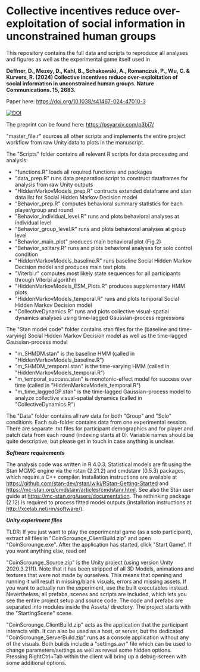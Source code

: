# Collective incentives reduce over-exploitation of social information in unconstrained human groups

This repository contains the full data and scripts to reproduce all analyses and figures as well as the experimental game itself used in 

****Deffner, D., Mezey, D., Kahl, B., Schakowski, A., Romanczuk, P., Wu, C. & Kurvers, R. (2024) Collective incentives reduce over-exploitation of social information in unconstrained human groups. Nature Communications. 15, 2683.****

Paper here: https://doi.org/10.1038/s41467-024-47010-3

[![DOI](https://zenodo.org/badge/648584677.svg)](https://zenodo.org/doi/10.5281/zenodo.10650332)

The preprint can be found here: https://psyarxiv.com/p3bj7/

"master_file.r" sources all other scripts and implements the entire project workflow from raw Unity data to plots in the manuscript.

The "Scripts" folder contains all relevant R scripts for data processing and analysis:

- "functions.R" loads all required functions and packages
- "data_prep.R" runs data preparation script to construct dataframes for analysis from raw Unity outputs
- "HiddenMarkovModels_prep.R" contructs extended dataframe and stan data list for Social Hidden Markov Decision model
- "Behavior_prep.R" computes behavioral summary statistics for each player/group and round
- "Behavior_individual_level.R" runs and plots behavioral analyses at individual level
- "Behavior_group_level.R" runs and plots behavioral analyses at group level
- "Behavior_main_plot" produces main behavioral plot (Fig.2)
- "Behavior_solitary.R" runs and plots behavioral analyses for solo control condition
- "HiddenMarkovModels_baseline.R" runs baseline Social Hidden Markov Decision model and produces main text plots
- "Viterbi.r" computes most likely state sequences for all participants through Viterbi algorithm
- "HiddenMarkovModels_ESM_Plots.R" produces supplementary HMM plots
- "HiddenMarkovModels_temporal.R" runs and plots temporal Social Hidden Markov Decision model
- "CollectiveDynamics.R" runs and plots collective visual-spatial dynamics analyses using time-lagged Gaussian-process regressions

The "Stan model code" folder contains stan files for the (baseline and time-varying) Social Hidden Markov Decision model as well as the time-lagged Gaussian-process model
- "m_SHMDM.stan" is the baseline HMM (called in "HiddenMarkovModels_baseline.R")
- "m_SHMDM_temporal.stan" is the time-varying HMM (called in "HiddenMarkovModels_temporal.R")
- "m_temporal_success.stan" is monotonic-effect model for success over time (called in "HiddenMarkovModels_temporal.R")
- "m_time_laggedGP.stan" is the time-lagged Gaussian-process model to analyze collective visual-spatial dynamics (called in "CollectiveDynamics.R")

The "Data" folder contains all raw data for both "Group" and "Solo" conditions. Each sub-folder contains data from one experimental session. There are separate .txt files for participant demographics and for player and patch data from each round (indexing starts at 0). Variable names should be quite descriptive, but please get in touch in case anything is unclear.

***Software requirements***

The analysis code was written in R 4.0.3. Statistical models are fit using the Stan MCMC engine via the rstan (2.21.2) and cmdstanr (0.5.3) packages, which require a C++ compiler. Installation  instructions are available at https://github.com/stan-dev/rstan/wiki/RStan-Getting-Started and https://mc-stan.org/cmdstanr/articles/cmdstanr.html. See also the Stan user guide at https://mc-stan.org/users/documentation. The rethinking package (2.12) is required to process fitted model outputs (installation instructions at http://xcelab.net/rm/software/).

***Unity experiment files***

TLDR: If you just want to play the experimental game (as a solo participant), extract all files in "CoinScrounge_ClientBuild.zip" and open "CoinScrounge.exe". After the application has started, click "Start Game". If you want anything else, read on!

"CoinScrounge_Source.zip" is the Unity project (using version Unity 2020.3.21f1). Note that it has been stripped of all 3D Models, animations and textures that were not made by ourselves. This means that opening and running it will result in missing/blank visuals, errors and missing assets. If you want to actually run the experiment, use the built executables instead. Nevertheless, all prefabs, scenes and scripts are included, which lets you see the entire project setup and source code.
The code and prefabs are separated into modules inside the Assets/ directory. The project starts with the "StartingScene" scene.

"CoinScrounge_ClientBuild.zip" acts as the application that the participant interacts with. It can also be used as a host, or server, but the dedicated "CoinScrounge_ServerBuild.zip" runs as a console application without any of the visuals. Both builds include a "settings.avr" file which can be used to change parameters/settings as well as reveal some hidden options. Pressing RightCtrl+Tab within the client will bring up a debug-screen with some additional options.
